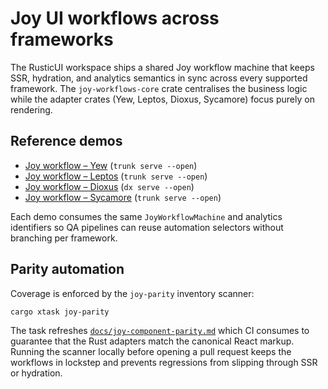 # Joy UI workflows across frameworks

The RusticUI workspace ships a shared Joy workflow machine that keeps SSR,
hydration, and analytics semantics in sync across every supported framework. The
`joy-workflows-core` crate centralises the business logic while the adapter
crates (Yew, Leptos, Dioxus, Sycamore) focus purely on rendering.

## Reference demos

- [Joy workflow – Yew](../../../../examples/joy-yew) (`trunk serve --open`)
- [Joy workflow – Leptos](../../../../examples/joy-leptos) (`trunk serve --open`)
- [Joy workflow – Dioxus](../../../../examples/joy-dioxus) (`dx serve --open`)
- [Joy workflow – Sycamore](../../../../examples/joy-sycamore) (`trunk serve --open`)

Each demo consumes the same `JoyWorkflowMachine` and analytics identifiers so QA
pipelines can reuse automation selectors without branching per framework.

## Parity automation

Coverage is enforced by the `joy-parity` inventory scanner:

```bash
cargo xtask joy-parity
```

The task refreshes [`docs/joy-component-parity.md`](../../../joy-component-parity.md)
which CI consumes to guarantee that the Rust adapters match the canonical React
markup. Running the scanner locally before opening a pull request keeps the
workflows in lockstep and prevents regressions from slipping through SSR or
hydration.
